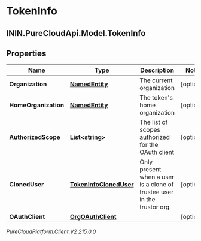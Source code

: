 # TokenInfo

## ININ.PureCloudApi.Model.TokenInfo

## Properties

|Name | Type | Description | Notes|
|------------ | ------------- | ------------- | -------------|
| **Organization** | [**NamedEntity**](NamedEntity) | The current organization | [optional] |
| **HomeOrganization** | [**NamedEntity**](NamedEntity) | The token&#39;s home organization | [optional] |
| **AuthorizedScope** | **List&lt;string&gt;** | The list of scopes authorized for the OAuth client | [optional] |
| **ClonedUser** | [**TokenInfoClonedUser**](TokenInfoClonedUser) | Only present when a user is a clone of trustee user in the trustor org. | [optional] |
| **OAuthClient** | [**OrgOAuthClient**](OrgOAuthClient) |  | [optional] |



_PureCloudPlatform.Client.V2 215.0.0_
